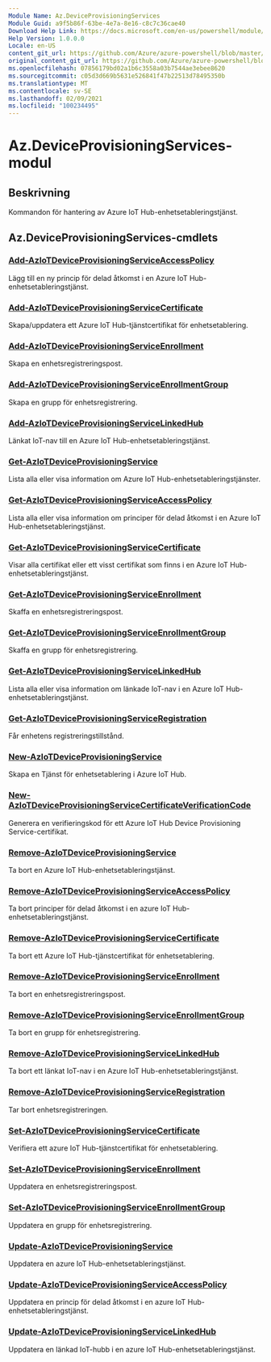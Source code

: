 ```yaml
---
Module Name: Az.DeviceProvisioningServices
Module Guid: a9f5b86f-63be-4e7a-8e16-c8c7c36cae40
Download Help Link: https://docs.microsoft.com/en-us/powershell/module/az.deviceprovisioningservices
Help Version: 1.0.0.0
Locale: en-US
content_git_url: https://github.com/Azure/azure-powershell/blob/master/src/DeviceProvisioningServices/DeviceProvisioningServices/help/Az.DeviceProvisioningServices.md
original_content_git_url: https://github.com/Azure/azure-powershell/blob/master/src/DeviceProvisioningServices/DeviceProvisioningServices/help/Az.DeviceProvisioningServices.md
ms.openlocfilehash: 07856179bd02a1b6c3558a03b7544ae3ebee8620
ms.sourcegitcommit: c05d3d669b5631e526841f47b22513d78495350b
ms.translationtype: MT
ms.contentlocale: sv-SE
ms.lasthandoff: 02/09/2021
ms.locfileid: "100234495"
---
```

# Az.DeviceProvisioningServices-modul
## Beskrivning
Kommandon för hantering av Azure IoT Hub-enhetsetableringstjänst.

## Az.DeviceProvisioningServices-cmdlets
### [Add-AzIoTDeviceProvisioningServiceAccessPolicy](Add-AzIoTDeviceProvisioningServiceAccessPolicy.md)
Lägg till en ny princip för delad åtkomst i en Azure IoT Hub-enhetsetableringstjänst.

### [Add-AzIoTDeviceProvisioningServiceCertificate](Add-AzIoTDeviceProvisioningServiceCertificate.md)
Skapa/uppdatera ett Azure IoT Hub-tjänstcertifikat för enhetsetablering.

### [Add-AzIoTDeviceProvisioningServiceEnrollment](Add-AzIoTDeviceProvisioningServiceEnrollment.md)
Skapa en enhetsregistreringspost.

### [Add-AzIoTDeviceProvisioningServiceEnrollmentGroup](Add-AzIoTDeviceProvisioningServiceEnrollmentGroup.md)
Skapa en grupp för enhetsregistrering.

### [Add-AzIoTDeviceProvisioningServiceLinkedHub](Add-AzIoTDeviceProvisioningServiceLinkedHub.md)
Länkat IoT-nav till en Azure IoT Hub-enhetsetableringstjänst.

### [Get-AzIoTDeviceProvisioningService](Get-AzIoTDeviceProvisioningService.md)
Lista alla eller visa information om Azure IoT Hub-enhetsetableringstjänster.

### [Get-AzIoTDeviceProvisioningServiceAccessPolicy](Get-AzIoTDeviceProvisioningServiceAccessPolicy.md)
Lista alla eller visa information om principer för delad åtkomst i en Azure IoT Hub-enhetsetableringstjänst.

### [Get-AzIoTDeviceProvisioningServiceCertificate](Get-AzIoTDeviceProvisioningServiceCertificate.md)
Visar alla certifikat eller ett visst certifikat som finns i en Azure IoT Hub-enhetsetableringstjänst.

### [Get-AzIoTDeviceProvisioningServiceEnrollment](Get-AzIoTDeviceProvisioningServiceEnrollment.md)
Skaffa en enhetsregistreringspost.

### [Get-AzIoTDeviceProvisioningServiceEnrollmentGroup](Get-AzIoTDeviceProvisioningServiceEnrollmentGroup.md)
Skaffa en grupp för enhetsregistrering.

### [Get-AzIoTDeviceProvisioningServiceLinkedHub](Get-AzIoTDeviceProvisioningServiceLinkedHub.md)
Lista alla eller visa information om länkade IoT-nav i en Azure IoT Hub-enhetsetableringstjänst.

### [Get-AzIoTDeviceProvisioningServiceRegistration](Get-AzIoTDeviceProvisioningServiceRegistration.md)
Får enhetens registreringstillstånd.

### [New-AzIoTDeviceProvisioningService](New-AzIoTDeviceProvisioningService.md)
Skapa en Tjänst för enhetsetablering i Azure IoT Hub.

### [New-AzIoTDeviceProvisioningServiceCertificateVerificationCode](New-AzIoTDeviceProvisioningServiceCertificateVerificationCode.md)
Generera en verifieringskod för ett Azure IoT Hub Device Provisioning Service-certifikat.

### [Remove-AzIoTDeviceProvisioningService](Remove-AzIoTDeviceProvisioningService.md)
Ta bort en Azure IoT Hub-enhetsetableringstjänst.

### [Remove-AzIoTDeviceProvisioningServiceAccessPolicy](Remove-AzIoTDeviceProvisioningServiceAccessPolicy.md)
Ta bort principer för delad åtkomst i en azure IoT Hub-enhetsetableringstjänst.

### [Remove-AzIoTDeviceProvisioningServiceCertificate](Remove-AzIoTDeviceProvisioningServiceCertificate.md)
Ta bort ett Azure IoT Hub-tjänstcertifikat för enhetsetablering.

### [Remove-AzIoTDeviceProvisioningServiceEnrollment](Remove-AzIoTDeviceProvisioningServiceEnrollment.md)
Ta bort en enhetsregistreringspost.

### [Remove-AzIoTDeviceProvisioningServiceEnrollmentGroup](Remove-AzIoTDeviceProvisioningServiceEnrollmentGroup.md)
Ta bort en grupp för enhetsregistrering.

### [Remove-AzIoTDeviceProvisioningServiceLinkedHub](Remove-AzIoTDeviceProvisioningServiceLinkedHub.md)
Ta bort ett länkat IoT-nav i en Azure IoT Hub-enhetsetableringstjänst.

### [Remove-AzIoTDeviceProvisioningServiceRegistration](Remove-AzIoTDeviceProvisioningServiceRegistration.md)
Tar bort enhetsregistreringen.

### [Set-AzIoTDeviceProvisioningServiceCertificate](Set-AzIoTDeviceProvisioningServiceCertificate.md)
Verifiera ett azure IoT Hub-tjänstcertifikat för enhetsetablering.

### [Set-AzIoTDeviceProvisioningServiceEnrollment](Set-AzIoTDeviceProvisioningServiceEnrollment.md)
Uppdatera en enhetsregistreringspost.

### [Set-AzIoTDeviceProvisioningServiceEnrollmentGroup](Set-AzIoTDeviceProvisioningServiceEnrollmentGroup.md)
Uppdatera en grupp för enhetsregistrering.

### [Update-AzIoTDeviceProvisioningService](Update-AzIoTDeviceProvisioningService.md)
Uppdatera en azure IoT Hub-enhetsetableringstjänst.

### [Update-AzIoTDeviceProvisioningServiceAccessPolicy](Update-AzIoTDeviceProvisioningServiceAccessPolicy.md)
Uppdatera en princip för delad åtkomst i en azure IoT Hub-enhetsetableringstjänst.

### [Update-AzIoTDeviceProvisioningServiceLinkedHub](Update-AzIoTDeviceProvisioningServiceLinkedHub.md)
Uppdatera en länkad IoT-hubb i en azure IoT Hub-enhetsetableringstjänst.

